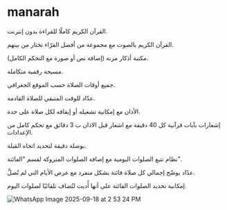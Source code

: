 # manarah

القرآن الكريم كاملًا للقراءة بدون إنترنت.

القرآن الكريم بالصوت مع مجموعة من أفضل القرّاء تختار من بينهم.

مكتبة أذكار مرنة (إضافة نص أو صورة مع التحكم الكامل).

مسبحة رقمية متكاملة.

جميع أوقات الصلاة حسب الموقع الجغرافي.

عدّاد للوقت المتبقي للصلاة القادمة.

الأذان مع إمكانية تشغيله أو إيقافه لكل صلاة على حدة.

إشعارات بآيات قرآنية كل 40 دقيقة مع اشعار قبل الاذان ب 3 دقائق مع تحكم كامل من الإعدادات.

بوصلة دقيقة لتحديد اتجاه القبلة.

نظام تتبع الصلوات اليومية مع إضافة الصلوات المتروكة لقسم "الفائتة".

عدّاد يوضّح إجمالي كل صلاة فائتة بشكل منفرد مع عرض الأيام التي لم تُصلَّ.

إمكانية تحديد الصلوات الفائتة على أنها أُديت لتُضاف تلقائيًا لصلوات اليوم.

![WhatsApp Image 2025-09-18 at 2 53 24 PM](https://github.com/user-attachments/assets/43d0bbd7-fa10-4e1d-8f58-27acb28f4b9d)
